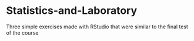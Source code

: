 # Statistics-and-Laboratory

Three simple exercises made with RStudio that were similar to the final test of the course
